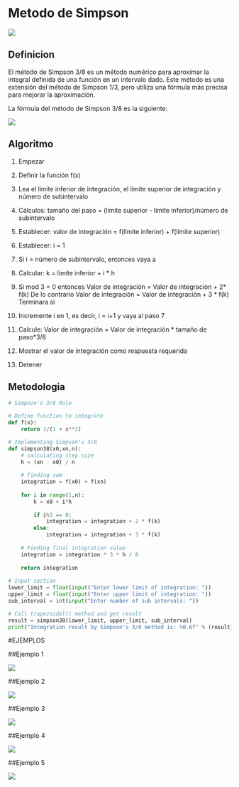 # Metodo de Simpson

![](https://raw.githubusercontent.com/Mexta46/Metodos_Numericos_Tema4/main/Imagenes/SIMPSON%206.png)

## Definicion

El método de Simpson 3/8 es un método numérico para aproximar la integral definida de una función en un intervalo dado. Este método es una extensión del método de Simpson 1/3, pero utiliza una fórmula más precisa para mejorar la aproximación.

La fórmula del método de Simpson 3/8 es la siguiente:

![](https://raw.githubusercontent.com/Mexta46/Metodos_Numericos_Tema4/main/Imagenes/SIMPSON%207.png)

## Algoritmo

1. Empezar

2. Definir la función f(x)

3. Lea el límite inferior de integración, el límite superior de
   integración y número de subintervalo

4. Cálculos: tamaño del paso = (límite superior - límite inferior)/número de subintervalo

5. Establecer: valor de integración = f(límite inferior) + f(límite superior)

6. Establecer: i = 1

7. Si i > número de subintervalo, entonces vaya a

8. Calcular: k = límite inferior + i * h

9. Si mod 3 = 0 entonces
     Valor de integración = Valor de integración + 2* f(k)
   De lo contrario
     Valor de integración = Valor de integración + 3 * f(k)
   Terminara si

10. Incremente i en 1, es decir, i = i+1 y vaya al paso 7

11. Calcule: Valor de integración = Valor de integración * tamaño de paso*3/8

12. Mostrar el valor de integración como respuesta requerida

13. Detener

## Metodologia

```python
# Simpson's 3/8 Rule

# Define function to integrate
def f(x):
    return 1/(1 + x**2)

# Implementing Simpson's 3/8
def simpson38(x0,xn,n):
    # calculating step size
    h = (xn - x0) / n
    
    # Finding sum 
    integration = f(x0) + f(xn)
    
    for i in range(1,n):
        k = x0 + i*h
        
        if i%3 == 0:
            integration = integration + 2 * f(k)
        else:
            integration = integration + 3 * f(k)
    
    # Finding final integration value
    integration = integration * 3 * h / 8
    
    return integration
    
# Input section
lower_limit = float(input("Enter lower limit of integration: "))
upper_limit = float(input("Enter upper limit of integration: "))
sub_interval = int(input("Enter number of sub intervals: "))

# Call trapezoidal() method and get result
result = simpson38(lower_limit, upper_limit, sub_interval)
print("Integration result by Simpson's 3/8 method is: %0.6f" % (result) )
```

#EJEMPLOS

##Ejemplo 1

![](https://raw.githubusercontent.com/Mexta46/Metodos_Numericos_Tema4/main/Imagenes/SIMPSON%208.png)

##Ejemplo 2

![](https://raw.githubusercontent.com/Mexta46/Metodos_Numericos_Tema4/main/Imagenes/SIMPSON%209.png)

##Ejemplo 3

![](https://raw.githubusercontent.com/Mexta46/Metodos_Numericos_Tema4/main/Imagenes/SIMPSON%2010.png)

##Ejemplo 4

![](https://raw.githubusercontent.com/Mexta46/Metodos_Numericos_Tema4/main/Imagenes/SIMPSON%2011.png)

##Ejemplo 5

![](https://raw.githubusercontent.com/Mexta46/Metodos_Numericos_Tema4/main/Imagenes/SIMPSON%2012.png)

